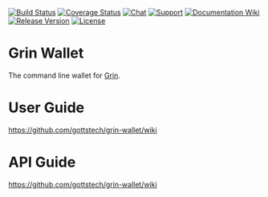 [![Build Status](https://img.shields.io/travis/gottstech/grin-wallet/master.svg)](https://travis-ci.org/gottstech/grin-wallet)
[![Coverage Status](https://img.shields.io/codecov/c/github/gottstech/grin-wallet/master.svg)](https://codecov.io/gh/gottstech/grin-wallet)
[![Chat](https://img.shields.io/gitter/room/grin_community/Lobby.svg)](https://gitter.im/grin_community/Lobby)
[![Support](https://img.shields.io/badge/support-on%20gitter-brightgreen.svg)](https://gitter.im/grin_community/support)
[![Documentation Wiki](https://img.shields.io/badge/doc-wiki-blue.svg)](https://github.com/mimblewimble/docs/wiki)
[![Release Version](https://img.shields.io/github/release/gottstech/grin-wallet.svg)](https://github.com/gottstech/grin-wallet/releases)
[![License](https://img.shields.io/github/license/gottstech/grin-wallet.svg)](https://github.com/gottstech/grin-wallet/blob/master/LICENSE)

# Grin Wallet

The command line wallet for [Grin](https://github.com/mimblewimble/grin).

# User Guide

https://github.com/gottstech/grin-wallet/wiki

# API Guide

https://github.com/gottstech/grin-wallet/wiki




